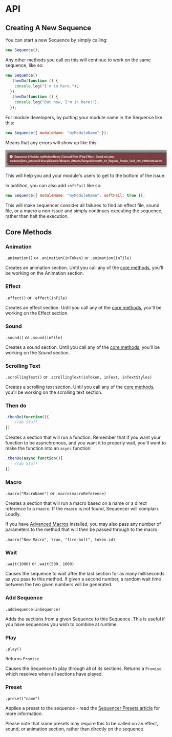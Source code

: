 # API

## Creating A New Sequence

You can start a new Sequence by simply calling:

```js
new Sequence();
```

Any other methods you call on this will continue to work on the same sequence, like so:

```js
new Sequence()
  .thenDo(function () {
    console.log("I'm in here.");
  })
  .thenDo(function () {
    console.log("But now, I'm in here!");
  });
```

For module developers, by putting your module name in the Sequence like this:

```js
new Sequence({ moduleName: "myModuleName" });
```

Means that any errors will show up like this:

![Sequencer module error example](../images/error-example.jpg)

This will help you and your module's users to get to the bottom of the issue.

In addition, you can also add `softFail` like so:

```js
new Sequence({ moduleName: "myModuleName", softFail: true });
```

This will make sequencer consider all failures to find an effect file, sound file, or a macro a non-issue and simply continues executing the sequence, rather than halt the execution.

## Core Methods

### Animation

`.animation()` or `.animation(inToken)` or `.animation(inTile)`

Creates an animation section. Until you call any of the [core methods](#sequencer-core-methods), you'll be working on the Animation section.

### Effect

`.effect()` or `.effect(inFile)`

Creates an effect section. Until you call any of the [core methods](#sequencer-core-methods), you'll be working on the Effect section.

### Sound

`.sound()` or `.sound(inFile)`

Creates a sound section. Until you call any of the [core methods](#sequencer-core-methods), you'll be working on the Sound section.

### Scrolling Text

`.scrollingText()` or `.scrollingText(inToken, inText, inTextStyles)`

Creates a scrolling text section. Until you call any of the [core methods](#sequencer-core-methods), you'll be working on the scrolling text section.

### Then do

```js
.thenDo(function(){
    //do Stuff
})
```

Creates a section that will run a function. Remember that if you want your function to be asynchronous, and you want it to properly wait, you'll want to make the function into an `async` function:

```js
.thenDo(async function(){
    //do Stuff
})
```

### Macro

`.macro("MacroName")` or `.macro(macroReference)`

Creates a section that will run a macro based on a name or a direct reference to a macro. If the macro is not found, Sequencer will complain. Loudly.

If you have [Advanced Macros](https://foundryvtt.com/packages/advanced-macros) installed, you may also pass any number of parameters to the method that will then be passed through to the macro:

`.macro("New Macro", true, "fire-bolt", token.id)`

### Wait

`.wait(1000)` or `.wait(500, 1000)`

Causes the sequence to wait after the last section for as many milliseconds as you pass to this method. If given a second number, a random wait time between the two given numbers will be generated.

### Add Sequence

`.addSequence(inSequence)`

Adds the sections from a given Sequence to this Sequence. This is useful if you have sequences you wish to combine at runtime.

### Play

`.play()`

Returns `Promise`

Causes the Sequence to play through all of its sections. Returns a `Promise` which resolves when all sections have played.

### Preset

`.preset("name")`

Applies a preset to the sequence - read the [Sequencer Presets article](../presets.md) for more information.

Please note that some presets may require this to be called on an effect, sound, or animation section, rather than directly on the sequence.
